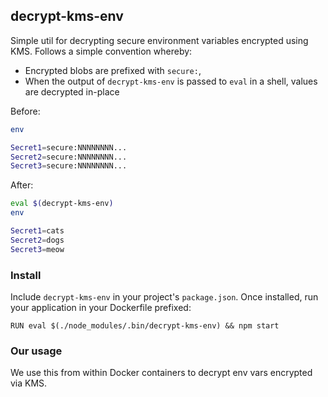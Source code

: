 decrypt-kms-env
---------------
Simple util for decrypting secure environment variables encrypted using KMS. Follows a simple convention whereby:

- Encrypted blobs are prefixed with `secure:`,
- When the output of `decrypt-kms-env` is passed to `eval` in a shell, values are decrypted in-place

Before:

```sh
env

Secret1=secure:NNNNNNNN...
Secret2=secure:NNNNNNNN...
Secret3=secure:NNNNNNNN...
```

After:

```sh
eval $(decrypt-kms-env)
env

Secret1=cats
Secret2=dogs
Secret3=meow
```

### Install

Include `decrypt-kms-env` in your project's `package.json`. Once installed, run your application in your Dockerfile prefixed:

```
RUN eval $(./node_modules/.bin/decrypt-kms-env) && npm start
```

### Our usage

We use this from within Docker containers to decrypt env vars encrypted via KMS.
